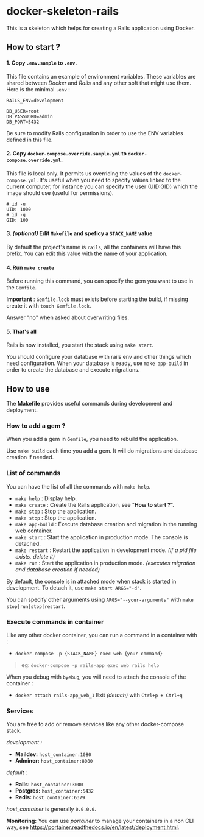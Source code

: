 # docker-skeleton-rails
This is a skeleton which helps for creating a Rails application using Docker. 

## How to start ?
#### 1. Copy `.env.sample` to `.env`.

This file contains an example of environment variables. These variables are shared between _Docker_ and _Rails_ and any other soft that might use them.
Here is the minimal `.env` :
```
RAILS_ENV=development

DB_USER=root
DB_PASSWORD=admin
DB_PORT=5432
```
Be sure to modify Rails configuration in order to use the ENV variables defined in this file.

#### 2. Copy `docker-compose.override.sample.yml` to `docker-compose.override.yml`.

This file is local only. It permits us overriding the values of the `docker-compose.yml`.
It's useful when you need to specify values linked to the current computer, for instance you can specify
the user (UID:GID) which the image should use (useful for permissions).
```
# id -u
UID: 1000
# id -g
GID: 100
```
#### 3. _(optional)_ Edit `Makefile` and speficy a `STACK_NAME` value
By default the project's name is `rails`, all the containers will have this prefix. You can
edit this value with the name of your application. 

#### 4. Run `make create`
Before running this command, you can specify the gem you want to use in the `Gemfile`.

**Important** : `Gemfile.lock` must exists before starting the build, if missing create it with `touch Gemfile.lock`.

Answer "no" when asked about overwriting files.

#### 5. That's all
Rails is now installed, you start the stack using `make start`.

You should configure your database with rails env and other things which need configuration.
When your database is ready, use `make app-build` in order to create the database and execute migrations.

## How to use
The **Makefile** provides useful commands during development and deployment.

### How to add a gem ?
When you add a gem in `Gemfile`, you need to rebuild the application.

Use `make build` each time you add a gem. It will do migrations and database creation if needed.

### List of commands
You can have the list of all the commands with `make help`.

- `make help` : Display help.
- `make create` : Create the Rails application, see "**How to start ?**".
- `make stop` : Stop the application.
- `make stop` : Stop the application.
- `make app-build` : Execute database creation and migration in the running web container.
- `make start` : Start the application in production mode. The console is detached.
- `make restart` : Restart the application in development mode. _(if a pid file exists, delete it)_
- `make run` : Start the application in production mode. _(executes migration and database creation if needed)_

By default, the console is in attached mode when stack is started in development. To detach it, use `make start ARGS="-d"`. 

You can specify other arguments using `ARGS="--your-arguments"` with `make stop|run|stop|restart`.

### Execute commands in container
Like any other docker container, you can run a command in a container with :
- `docker-compose -p {STACK_NAME} exec web {your command}` 
> eg:
`docker-compose -p rails-app exec web rails help` 

When you debug with `byebug`, you will need to attach the console of the container :
- `docker attach rails-app_web_1`
Exit _(detach)_ with `Ctrl+p + Ctrl+q`

### Services
You are free to add or remove services like any other docker-compose stack.

_development :_
- **Maildev:** `host_container:1080`
- **Adminer:** `host_container:8080`

_default :_
- **Rails:** `host_container:3000`
- **Postgres:** `host_container:5432`
- **Redis:** `host_container:6379`

_host_container_ is generally `0.0.0.0`.

**Monitoring:** 
You can use _portainer_ to manage your containers in a non CLI way, see <https://portainer.readthedocs.io/en/latest/deployment.html>.
